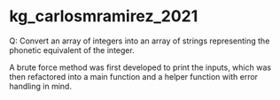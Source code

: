 # kg_carlosmramirez_2021
Q: Convert an array of integers into an array of strings representing the phonetic equivalent of the integer.

A brute force method was first developed to print the inputs, which was then refactored into a main function and a helper function with error handling in mind.  